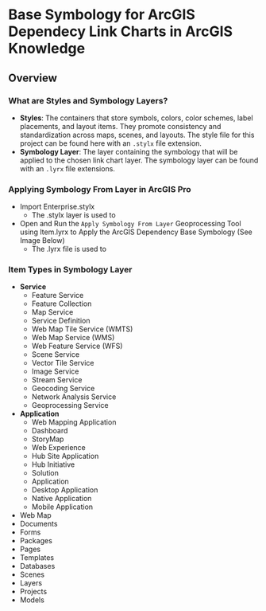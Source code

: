 # Base Symbology for ArcGIS Dependecy Link Charts in ArcGIS Knowledge

## Overview
### What are Styles and Symbology Layers?
- **Styles**: The containers that store symbols, colors, color schemes, label placements, and layout items. They promote consistency and standardization across maps, scenes, and layouts. The style file for this project can be found here with an `.stylx` file extension.
- **Symbology Layer**: The layer containing the symbology that will be applied to the chosen link chart layer. The symbology layer can be found with an `.lyrx` file extensions.
### Applying Symbology From Layer in ArcGIS Pro
- Import Enterprise.stylx
  - The .stylx layer is used to 
- Open and Run the `Apply Symbology From Layer` Geoprocessing Tool using Item.lyrx to Apply the ArcGIS Dependency Base Symbology (See Image Below)
  - The .lyrx file is used to 

### Item Types in Symbology Layer 
- **Service**
  - Feature Service
  - Feature Collection
  - Map Service
  - Service Definition
  - Web Map Tile Service (WMTS)
  - Web Map Service (WMS)
  - Web Feature Service (WFS)
  - Scene Service
  - Vector Tile Service
  - Image Service
  - Stream Service
  - Geocoding Service
  - Network Analysis Service
  - Geoprocessing Service
- **Application**
  - Web Mapping Application
  - Dashboard
  - StoryMap
  - Web Experience
  - Hub Site Application
  - Hub Initiative
  - Solution
  - Application
  - Desktop Application
  - Native Application
  - Mobile Application
- Web Map
- Documents
- Forms
- Packages
- Pages
- Templates
- Databases
- Scenes
- Layers
- Projects
- Models

